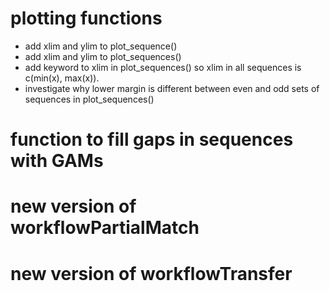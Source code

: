 # plotting functions
- add xlim and ylim to plot_sequence()
- add xlim and ylim to plot_sequences()
- add keyword to xlim in plot_sequences() so xlim in all sequences is c(min(x), max(x)).
- investigate why lower margin is different between even and odd sets of sequences in plot_sequences()

# function to fill gaps in sequences with GAMs

# new version of workflowPartialMatch

# new version of workflowTransfer
